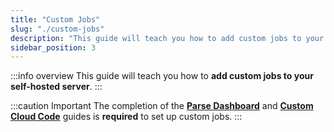 ```yaml
---
title: "Custom Jobs"
slug: "./custom-jobs"
description: "This guide will teach you how to add custom jobs to your self-hosted server"
sidebar_position: 3
---
```


:::info overview
This guide will teach you how to **add custom jobs to your self-hosted server**.
:::

:::caution Important
The completion of the [**Parse Dashboard**](/web3-data-api/self-hosting-moralis-server/optional-features/parse-dashboard) and [**Custom Cloud Code**](/web3-data-api/self-hosting-moralis-server/optional-features/custom-cloud-code) guides is **required** to set up custom jobs.
:::